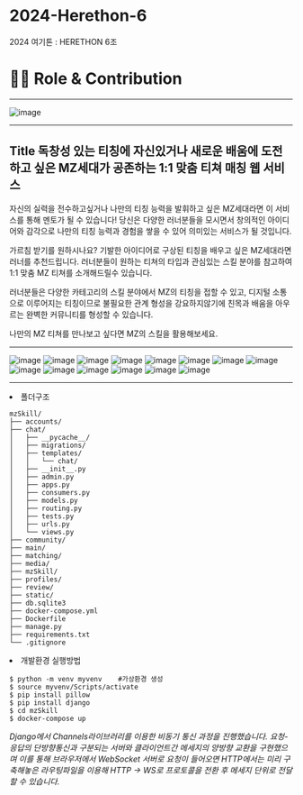# 2024-Herethon-6
2024 여기톤 : HERETHON 6조


<h1>👨‍💻 Role & Contribution</h1>
<hr>

![image](https://github.com/user-attachments/assets/cb9ad053-37eb-4d37-b099-4b0e93ed90a8)


<hr>
<h2>Title
독창성 있는 티칭에 자신있거나 새로운 배움에 도전하고 싶은 MZ세대가 공존하는 1:1 맞춤 티쳐 매칭 웹 서비스</h2>

자신의 실력을 전수하고싶거나 나만의 티칭 능력을 발휘하고 싶은 MZ세대라면 이 서비스를 통해 멘토가 될 수 있습니다! 당신은 다양한 러너분들을 모시면서 창의적인 아이디어와 감각으로 나만의 티칭 능력과 경험을 쌓을 수 있어 의미있는 서비스가 될 것입니다.

가르침 받기를 원하시나요? 기발한 아이디어로 구상된 티칭을 배우고 싶은 MZ세대라면 러너를 추천드립니다. 러너분들이 원하는 티쳐의 타입과 관심있는 스킬 분야를 참고하여 1:1 맞춤 MZ 티쳐를 소개해드릴수 있습니다.

러너분들은 다양한 카테고리의 스킬 분야에서 MZ의 티칭을 접할 수 있고, 디지털 소통으로 이루어지는 티칭이므로 불필요한 관계 형성을 강요하지않기에 친목과 배움을 아우르는 완벽한 커뮤니티를 형성할 수 있습니다.

나만의 MZ 티쳐를 만나보고 싶다면 MZ의 스킬을 활용해보세요.
<hr>

![image](https://github.com/user-attachments/assets/f372bf6d-86dd-4e4e-bcde-a3bd8ff74ada)
![image](https://github.com/user-attachments/assets/bb5472ff-db8b-4957-9a70-c2e20c0a5e9b)
![image](https://github.com/user-attachments/assets/69410a63-19f3-4bd7-a9eb-3f837831bba5)
![image](https://github.com/user-attachments/assets/c4565fc4-69f8-4c4e-b0e3-d5175752032d)
![image](https://github.com/user-attachments/assets/9923fce5-bdb9-4a73-aea4-0f8e92ea264d)
![image](https://github.com/user-attachments/assets/83184a5a-fd6b-4bae-8463-b40312e6ac2d)
![image](https://github.com/user-attachments/assets/e8b2cbcf-de54-4437-99f0-5375207657ba)
![image](https://github.com/user-attachments/assets/34c9df14-633d-49c3-a023-042180412eac)
![image](https://github.com/user-attachments/assets/88c26b98-082c-4a75-b723-dce7d2462c98)
![image](https://github.com/user-attachments/assets/b394c373-ee18-4379-8b4d-fcfbbe0b64a7)
![image](https://github.com/user-attachments/assets/dc421d92-26d5-4c7a-87aa-cc2b1dbcca7e)
![image](https://github.com/user-attachments/assets/4d8f53ba-b4bf-4613-ba9c-232f5db6fb29)
![image](https://github.com/user-attachments/assets/79a68288-0ed0-4c9d-b42b-54d343ce3abf)
![image](https://github.com/user-attachments/assets/7d8e11b7-6c8b-44d7-a2ff-19379e3cf1f6)
<hr>
<li>폴더구조</li>

```
mzSkill/
├── accounts/
├── chat/
│   ├── __pycache__/
│   ├── migrations/
│   ├── templates/
│   │   └── chat/
│   ├── __init__.py
│   ├── admin.py
│   ├── apps.py
│   ├── consumers.py
│   ├── models.py
│   ├── routing.py
│   ├── tests.py
│   ├── urls.py
│   └── views.py
├── community/
├── main/
├── matching/
├── media/
├── mzSkill/
├── profiles/
├── review/
├── static/
├── db.sqlite3
├── docker-compose.yml
├── Dockerfile
├── manage.py
├── requirements.txt
└── .gitignore
```


<li>개발환경 실행방법</li>

```
$ python -m venv myvenv    #가상환경 생성
$ source myvenv/Scripts/activate
$ pip install pillow
$ pip install django
$ cd mzSkill
$ docker-compose up
```
*Django에서 Channels라이브러리를 이용한 비동기 통신 과정을 진행했습니다.
요청-응답의 단방향통신과 구분되는 서버와 클라이언트간 메세지의 양방향 교환을 구현했으며 이를 통해 브라우저에서 WebSocket 서버로 요청이 들어오면 HTTP에서는 미리 구축해놓은 라우팅파일을 이용해 HTTP -> WS로 프로토콜을 전환 후 메세지 단위로 전달할 수 있습니다.*
